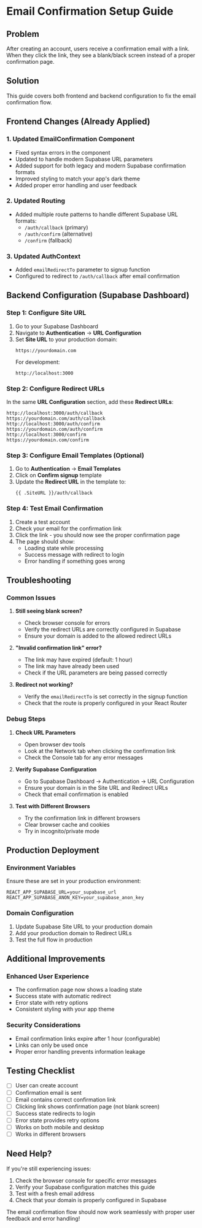 # Email Confirmation Setup Guide

## Problem
After creating an account, users receive a confirmation email with a link. When they click the link, they see a blank/black screen instead of a proper confirmation page.

## Solution
This guide covers both frontend and backend configuration to fix the email confirmation flow.

## Frontend Changes (Already Applied)

### 1. Updated EmailConfirmation Component
- Fixed syntax errors in the component
- Updated to handle modern Supabase URL parameters
- Added support for both legacy and modern Supabase confirmation formats
- Improved styling to match your app's dark theme
- Added proper error handling and user feedback

### 2. Updated Routing
- Added multiple route patterns to handle different Supabase URL formats:
  - `/auth/callback` (primary)
  - `/auth/confirm` (alternative)
  - `/confirm` (fallback)

### 3. Updated AuthContext
- Added `emailRedirectTo` parameter to signup function
- Configured to redirect to `/auth/callback` after email confirmation

## Backend Configuration (Supabase Dashboard)

### Step 1: Configure Site URL
1. Go to your Supabase Dashboard
2. Navigate to **Authentication** → **URL Configuration**
3. Set **Site URL** to your production domain:
   ```
   https://yourdomain.com
   ```
   For development:
   ```
   http://localhost:3000
   ```

### Step 2: Configure Redirect URLs
In the same **URL Configuration** section, add these **Redirect URLs**:

```
http://localhost:3000/auth/callback
https://yourdomain.com/auth/callback
http://localhost:3000/auth/confirm
https://yourdomain.com/auth/confirm
http://localhost:3000/confirm
https://yourdomain.com/confirm
```

### Step 3: Configure Email Templates (Optional)
1. Go to **Authentication** → **Email Templates**
2. Click on **Confirm signup** template
3. Update the **Redirect URL** in the template to:
   ```
   {{ .SiteURL }}/auth/callback
   ```

### Step 4: Test Email Confirmation
1. Create a test account
2. Check your email for the confirmation link
3. Click the link - you should now see the proper confirmation page
4. The page should show:
   - Loading state while processing
   - Success message with redirect to login
   - Error handling if something goes wrong

## Troubleshooting

### Common Issues

1. **Still seeing blank screen?**
   - Check browser console for errors
   - Verify the redirect URLs are correctly configured in Supabase
   - Ensure your domain is added to the allowed redirect URLs

2. **"Invalid confirmation link" error?**
   - The link may have expired (default: 1 hour)
   - The link may have already been used
   - Check if the URL parameters are being passed correctly

3. **Redirect not working?**
   - Verify the `emailRedirectTo` is set correctly in the signup function
   - Check that the route is properly configured in your React Router

### Debug Steps

1. **Check URL Parameters**
   - Open browser dev tools
   - Look at the Network tab when clicking the confirmation link
   - Check the Console tab for any error messages

2. **Verify Supabase Configuration**
   - Go to Supabase Dashboard → Authentication → URL Configuration
   - Ensure your domain is in the Site URL and Redirect URLs
   - Check that email confirmation is enabled

3. **Test with Different Browsers**
   - Try the confirmation link in different browsers
   - Clear browser cache and cookies
   - Try in incognito/private mode

## Production Deployment

### Environment Variables
Ensure these are set in your production environment:

```env
REACT_APP_SUPABASE_URL=your_supabase_url
REACT_APP_SUPABASE_ANON_KEY=your_supabase_anon_key
```

### Domain Configuration
1. Update Supabase Site URL to your production domain
2. Add your production domain to Redirect URLs
3. Test the full flow in production

## Additional Improvements

### Enhanced User Experience
- The confirmation page now shows a loading state
- Success state with automatic redirect
- Error state with retry options
- Consistent styling with your app theme

### Security Considerations
- Email confirmation links expire after 1 hour (configurable)
- Links can only be used once
- Proper error handling prevents information leakage

## Testing Checklist

- [ ] User can create account
- [ ] Confirmation email is sent
- [ ] Email contains correct confirmation link
- [ ] Clicking link shows confirmation page (not blank screen)
- [ ] Success state redirects to login
- [ ] Error state provides retry options
- [ ] Works on both mobile and desktop
- [ ] Works in different browsers

## Need Help?

If you're still experiencing issues:

1. Check the browser console for specific error messages
2. Verify your Supabase configuration matches this guide
3. Test with a fresh email address
4. Check that your domain is properly configured in Supabase

The email confirmation flow should now work seamlessly with proper user feedback and error handling!
